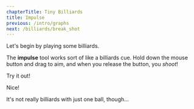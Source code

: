 ```yaml
---
chapterTitle: Tiny Billiards
title: Impulse
previous: /intro/graphs
next: /billiards/break_shot
---
```


<script>
    var sim = createSimulation({
        initialize: function(simulation) {
            var p = simulation.parameters;
            p.friction = 0.2;

            initBilliards(simulation, 1);

    		setToolbarAvailableTools(simulation.toolbar, ["impulse"]);
        }
    });
</script>


<div id="chapter">

<div class="page">
<div class="stepLog twoColumn">
Let's begin by playing some billiards.

The **impulse** tool works sort of like a billiards cue.
Hold down the mouse button and drag to aim, and when you release the button, you _shoot_!

Try it out!

<script>
	cue(function() {
		return (getTotalEnergy(sim) > 0.1);
	});
	endStep();
</script>

Nice!

It's not really billiards with just one ball, though...

</div>

<div class="twoColumn">
<script>
	insertHere(sim.div);
</script>
</div>
</div>
</div>
